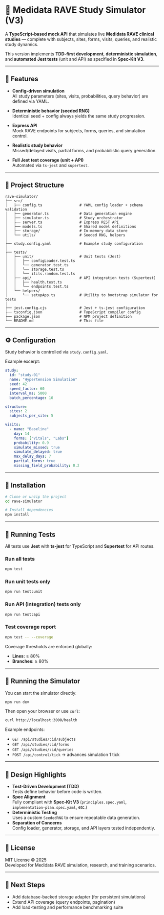 # 🧪 Medidata RAVE Study Simulator (V3)

A **TypeScript-based mock API** that simulates live **Medidata RAVE clinical studies** — complete with subjects, sites, forms, visits, queries, and realistic study dynamics.

This version implements **TDD-first development**, **deterministic simulation**, and **automated Jest tests** (unit and API) as specified in **Spec-Kit V3**.

---

## 🚀 Features

- **Config-driven simulation**  
  All study parameters (sites, visits, probabilities, query behavior) are defined via YAML.

- **Deterministic behavior (seeded RNG)**  
  Identical seed + config always yields the same study progression.

- **Express API**  
  Mock RAVE endpoints for subjects, forms, queries, and simulation control.

- **Realistic study behavior**  
  Missed/delayed visits, partial forms, and probabilistic query generation.

- **Full Jest test coverage (unit + API)**  
  Automated via `ts-jest` and `supertest`.

---

## 📂 Project Structure

```
rave-simulator/
├── src/
│   ├── config.ts                 # YAML config loader + schema validation
│   ├── generator.ts              # Data generation engine
│   ├── simulator.ts              # Study orchestrator
│   ├── server.ts                 # Express REST API
│   ├── models.ts                 # Shared model definitions
│   ├── storage/                  # In-memory data store
│   └── utils/                    # Seeded RNG, helpers
│
├── study.config.yaml             # Example study configuration
│
├── tests/
│   ├── unit/                     # Unit tests (Jest)
│   │   ├── configLoader.test.ts
│   │   └── generator.test.ts
│   │   └── storage.test.ts
│   │   └── itils.random.test.ts
│   ├── api/                      # API integration tests (Supertest)
│   │   ├── health.test.ts
│   │   └── endpoints.test.ts
│   └── helpers/
│       └── setupApp.ts           # Utility to bootstrap simulator for tests
│
├── jest.config.cjs               # Jest + ts-jest configuration
├── tsconfig.json                 # TypeScript compiler config
├── package.json                  # NPM project definition
└── README.md                     # This file
```

---

## ⚙️ Configuration

Study behavior is controlled via `study.config.yaml`.

Example excerpt:

```yaml
study:
  id: "study-01"
  name: "Hypertension Simulation"
  seed: 42
  speed_factor: 60
  interval_ms: 5000
  batch_percentage: 10

structure:
  sites: 2
  subjects_per_site: 5

visits:
  - name: "Baseline"
    day: 14
    forms: ["Vitals", "Labs"]
    probability: 0.9
    simulate_missed: true
    simulate_delayed: true
    max_delay_days: 7
    partial_forms: true
    missing_field_probability: 0.2
```

---

## 🧰 Installation

```bash
# Clone or unzip the project
cd rave-simulator

# Install dependencies
npm install
```

---

## 🧪 Running Tests

All tests use **Jest** with **ts-jest** for TypeScript and **Supertest** for API routes.

### Run all tests
```bash
npm test
```

### Run unit tests only
```bash
npm run test:unit
```

### Run API (integration) tests only
```bash
npm run test:api
```

### Test coverage report
```bash
npm test -- --coverage
```

Coverage thresholds are enforced globally:
- **Lines:** ≥ 80%  
- **Branches:** ≥ 80%

---

## 🧩 Running the Simulator

You can start the simulator directly:

```bash
npm run dev
```

Then open your browser or use `curl`:

```bash
curl http://localhost:3000/health
```

Example endpoints:
- `GET /api/studies/:id/subjects`
- `GET /api/studies/:id/forms`
- `GET /api/studies/:id/queries`
- `POST /api/control/tick` → advances simulation 1 tick

---

## 🧠 Design Highlights

- **Test-Driven Development (TDD)**  
  Tests define behavior before code is written.
- **Spec Alignment**  
  Fully compliant with **Spec-Kit V3** (`principles.spec.yaml`, `implementation-plan.spec.yaml`, etc.)
- **Deterministic Testing**  
  Uses a custom `SeededRNG` to ensure repeatable data generation.
- **Separation of Concerns**  
  Config loader, generator, storage, and API layers tested independently.

---

## 🧾 License

MIT License © 2025  
Developed for Medidata RAVE simulation, research, and training scenarios.

---

## 🧭 Next Steps

- Add database-backed storage adapter (for persistent simulations)
- Extend API coverage (query endpoints, pagination)
- Add load-testing and performance benchmarking suite
